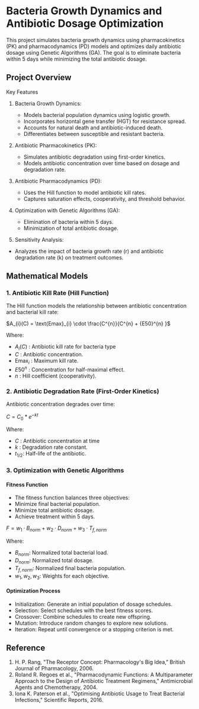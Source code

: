 # Bacteria Growth Dynamics and Antibiotic Dosage Optimization

This project simulates bacteria growth dynamics using pharmacokinetics (PK) and pharmacodynamics (PD) models and optimizes daily antibiotic dosage using Genetic Algorithms (GA). The goal is to eliminate bacteria within 5 days while minimizing the total antibiotic dosage.

## Project Overview
Key Features
1. Bacteria Growth Dynamics:
     - Models bacterial population dynamics using logistic growth.
     - Incorporates horizontal gene transfer (HGT) for resistance spread.
     - Accounts for natural death and antibiotic-induced death.
     - Differentiates between susceptible and resistant bacteria.

2. Antibiotic Pharmacokinetics (PK):
    - Simulates antibiotic degradation using first-order kinetics.
    - Models antibiotic concentration over time based on dosage and degradation rate.

3. Antibiotic Pharmacodynamics (PD):
    - Uses the Hill function to model antibiotic kill rates.
    - Captures saturation effects, cooperativity, and threshold behavior.

4. Optimization with Genetic Algorithms (GA):
    - Elimination of bacteria within 5 days.
    - Minimization of total antibiotic dosage.

5. Sensitivity Analysis:
  - Analyzes the impact of bacteria growth rate (r) and antibiotic degradation rate (k) on treatment outcomes.

## Mathematical Models
### 1. Antibiotic Kill Rate (Hill Function)
The Hill function models the relationship between antibiotic concentration and bacterial kill rate:
  
  $A_{i}(C)  = \text{Emax}_{i} \cdot \frac{C^{n}}{C^{n} + {E50}^{n} }$
  
  Where:
  - $A_{i}(C)$ : Antibiotic kill rate for bacteria type 
  - $C$ : Antibiotic concentration.
  - $\text{Emax}_{i}$ : Maximum kill rate.
  - ${E50}^{n}$ : Concentration for half-maximal effect.
  - $n$ : Hill coefficient (cooperativity).

### 2. Antibiotic Degradation Rate (First-Order Kinetics)
Antibiotic concentration degrades over time:
  
  $C = {C}_{0} * e^{-kt}$
  
  Where:
  - $C$ : Antibiotic concentration at time 
  - $k$ : Degradation rate constant.
  - ${t}_{1/2}$: Half-life of the antibiotic.

### 3. Optimization with Genetic Algorithms  
#### Fitness Function
  - The fitness function balances three objectives:
  - Minimize final bacterial population.
  - Minimize total antibiotic dosage.
  - Achieve treatment within 5 days.
  
  $F = w_{1} \cdot B_{norm} + w_{2} \cdot D_{norm} + w_{3} \cdot T_{f, norm}$

  Where:
  - $B_{norm}$: Normalized total bacterial load.
  - ​$D_{norm}$: Normalized total dosage.
  - $T_{f, norm}$: Normalized final bacteria population.
  - $w_{1}, w_{2}, w_{3}$: Weights for each objective.



#### Optimization Process
  - Initialization: Generate an initial population of dosage schedules.
  - Selection: Select schedules with the best fitness scores.
  - Crossover: Combine schedules to create new offspring.
  - Mutation: Introduce random changes to explore new solutions.
  - Iteration: Repeat until convergence or a stopping criterion is met.

## Reference
1. H. P. Rang, "The Receptor Concept: Pharmacology's Big Idea," British Journal of Pharmacology, 2006.
2. Roland R. Regoes et al., "Pharmacodynamic Functions: A Multiparameter Approach to the Design of Antibiotic Treatment Regimens," Antimicrobial Agents and Chemotherapy, 2004.
3. Iona K. Paterson et al., "Optimising Antibiotic Usage to Treat Bacterial Infections," Scientific Reports, 2016.
